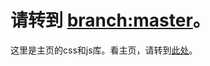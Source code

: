 # 请转到 [branch:master](https://github.com/xtlsoft/ZQshare)。
这里是主页的css和js库。看主页，请转到[此处](https://share.zqjs.tk)。
